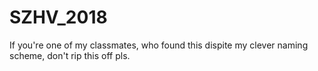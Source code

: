 # SZHV_2018
If you're one of my classmates, who found this dispite my clever naming scheme, don't rip this off pls.
